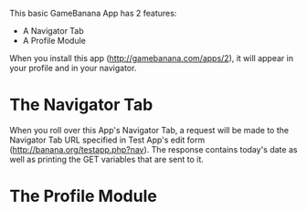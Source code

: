 This basic GameBanana App has 2 features:

- A Navigator Tab
- A Profile Module

When you install this app (http://gamebanana.com/apps/2), it will appear in your profile and in your navigator.

# The Navigator Tab

When you roll over this App's Navigator Tab, a request will be made to the
Navigator Tab URL specified in Test App's edit form (http://banana.org/testapp.php?nav). The response contains today's
date as well as printing the GET variables that are sent to it.

# The Profile Module
